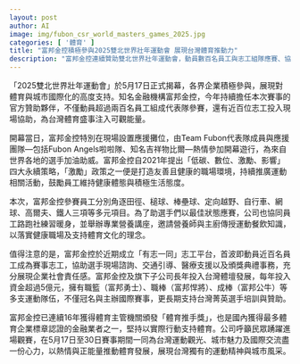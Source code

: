 ```yaml
---
layout: post
author: AI
image: img/fubon_csr_world_masters_games_2025.jpg
categories: [ '體育' ]
title: "富邦金控積極參與2025雙北世界壯年運動會 展現台灣體育推動力"
description: "富邦金控連續贊助雙北世界壯年運動會，動員數百名員工與志工組隊應賽、協助現場，並實踐健康職場與友善永續理念，積極推動台灣體壇發展與國際交流，展現企業在體育和社會責任上的深度參與與貢獻。"
---
```

「2025雙北世界壯年運動會」於5月17日正式揭幕，各界企業積極參與，展現對體育與城市國際化的高度支持。知名金融機構富邦金控，今年持續擔任本次賽事的官方贊助夥伴，不僅動員超過兩百名員工組成代表隊參賽，還有近百位志工投入現場協助，為台灣體育盛事注入可觀能量。

開幕當日，富邦金控特別在現場設置應援攤位，由Team Fubon代表隊成員與應援團隊—包括Fubon Angels啦啦隊、知名吉祥物比爾—熱情參加開幕遊行，為來自世界各地的選手加油助威。富邦金控自2021年提出「低碳、數位、激勵、影響」四大永續策略，「激勵」政策之一便是打造友善且健康的職場環境，持續推廣運動相關活動，鼓勵員工維持健康體態與積極生活態度。

本次，富邦金控參賽員工分別角逐田徑、槌球、棒壘球、定向越野、自行車、網球、高爾夫、鐵人三項等多元項目。為了助選手們以最佳狀態應賽，公司也協同員工路跑社練習暖身，並舉辦專業營養講座，邀請營養師與主廚傳授運動餐飲知識，以落實健康職場及支持體育文化的理念。

值得注意的是，富邦金控於近期成立「有志一同」志工平台，首波即動員近百名員工成為賽事志工，協助選手現場諮詢、交通引導、醫療支援以及頒獎典禮事務，充分展現企業社會責任感。富邦金控及旗下子公司長年投入台灣體壇發展，每年投入資金超過5億元，擁有職籃（富邦勇士）、職棒（富邦悍將）、成棒（富邦公牛）等多支運動隊伍，不僅冠名與主辦國際賽事，更長期支持台灣菁英選手培訓與贊助。

富邦金控已連續16年獲得體育主管機關頒發「體育推手獎」，也是國內獲得最多體育企業標章認證的金融業者之一，堅持以實際行動支持體育。公司呼籲民眾踴躍進場觀賽，在5月17日至30日賽事期間一同為台灣運動觀光、城市魅力及國際交流盡一份心力，以熱情與正能量推動體育發展，展現台灣獨有的運動精神與城市風采。